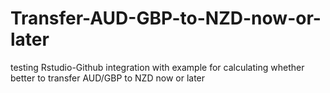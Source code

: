 # Transfer-AUD-GBP-to-NZD-now-or-later
testing Rstudio-Github integration with example for calculating whether better to transfer AUD/GBP to NZD now or later 
